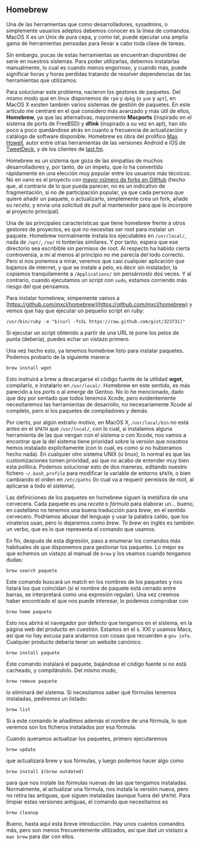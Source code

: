 ## Homebrew

Una de las herramientas que como desarrolladores, sysadmins, o simplemente usuarios adeptos debemos conocer es la línea de comandos. MacOS X es un Unix de pura cepa, y como tal, puede ejecutar una amplia gama de herramientas pensadas para llevar a cabo toda clase de tareas.

Sin embargo, pocas de estas herramientas se encuentran disponibles de serie en nuestros sistemas. Para poder utilizarlas, debemos instalarlas manualmente, lo cual es cuando menos engorroso, y cuando más, puede significar horas y horas perdidas tratando de resolver dependencias de las herramientas que utilizamos.

Para solucionar este problema, nacieron los gestores de paquetes. Del mismo modo que en linux disponemos de `rpm` y `dpkg` (o `yum` y `apt`), en MacOS X existen también varios sistemas de gestión de paquetes. En este artículo me centraré en el que considero más avanzado y más útil de ellos, **Homebrew**, ya que las alternativas, mayormente **Macports** (inspirado en el sistema de ports de FreeBSD) y **dfink** (inspirado a su vez en apt), han ido poco a poco quedándose atrás en cuanto a frecuencia de actualización y catálogo de software disponible. Homebrew es obra del prolífico [Max Howell](http://methylblue.com/), autor entre otras herramientas de las versiones Android e iOS de [TweetDeck](http://www.tweetdeck.com/), y de los clientes de [last.fm](http://last.fm).  

Homebrew es un sistema  que goza de las simpatías de muchos desarrolladores y, por tanto, de un ímpetu, que lo ha convertido rápidamente en una elección muy popular entre los usuarios más técnicos. No en vano es el proyecto con [mayor número de forks en GitHub](https://github.com/popular/forked) (hecho que, al contrario de lo que pueda parecer, no es un indicativo de fragmentación, si no de participación popular, ya que cada persona que quiere añadir un paquete, o actualizarlo, simplemente crea un fork, añade su *receta*, y envía una solicitud de *pull* al mantenedor para que lo incorpore al proyecto principal).

Una de las principales características que tiene homebrew frente a otros gestores de proyectos, es que no necesitas ser root para instalar un paquete. Homebrew normalmente instala los ejecutables en `/usr/local/`, nada de `/opt/`, `/sw/` ni tonterías similares. Y por tanto, espera que ese directorio sea escribible sin permisos de root. Al respecto ha habido cierta controversia, a mi al menos al principio no me parecía del todo correcto. Pero si nos ponemos a mirar, veremos que casi cualquier aplicación que bajamos de internet, y que se instale a pelo, es decir sin instalador, la copiamos tranquilamente a `/Applications/` sin pensárnoslo dos veces. Y al contrario, cuando ejecutamos un script con `sudo`, estamos corriendo más riesgo del que pensamos.

Para instalar homebrew, simpemente vamos a [https://github.com/mxcl/homebrew](https://github.com/mxcl/homebrew) y vemos que hay que ejecutar un pequeño script en ruby:

    /usr/bin/ruby -e "$(curl -fsSL https://raw.github.com/gist/323731)"

Si ejecutar un script obtenido a partir de una URL te pone los pelos de punta (debería), puedes echar un vistazo primero.

Una vez hecho esto, ya tenemos homebrew listo para instalar paquetes. Podemos probarlo de la siguiente manera:

    brew install wget

Esto instruirá a brew a descargarse el código fuente de la utilidad **wget**, compilarlo, e instalarlo en `/usr/local/`. Homebrew en este sentido, es más parecido a los *ports* o al *emerge* de Gentoo. No lo he mencionado, dado que doy por sentado que todos tenemos Xcode, pero evidentemente necesitaremos las herramientas de desarrollo, no necesariamente Xcode al completo, pero si los paquetes de compiladores y demás.

Por cierto, por algún extraño motivo, en MacOS X, `/usr/local/bin` no está antes en el `$PATH` que `/usr/local/`, con lo cual, si instalamos alguna herramienta de las que vengan con el sistema o con Xcode, nos vamos a encontrar que la del sistema tiene prioridad sobre la versión que nosotros hemos instalado explícitamente (con lo cual, es como si no hubieramos hecho nada). En cualquier otro sistema UNIX (o linux), lo normal es que las customizaciones tomen prioridad, así que no acabo de entender muy bien esta política. Podemos solucionar esto de dos maneras, editando nuestro fichero `~/.bash_profile` para modificar la variable de entorno `$PATH`, o bien cambiando el orden en `/etc/paths` (lo cual va a requerir permisos de root, al aplicarse a todo el sistema).

Las definiciones de los paquetes en homebrew siguen la metáfora de una cervecera. Cada paquete es una *receta* o *fórmula* para elaborar un… bueno, en castellano no tenemos una buena traducción para *brew*, en el sentido cervecero. Podríamos abusar del lenguaje y usar la palabra caldo, que los vinateros usan, pero lo dejaremos como *brew*. *To brew* en inglés es también un verbo, que es lo que representa el comando que usamos.

En fin, después de esta digresión, paso a enumerar los comandos más habituales de que disponemos para gestionar los paquetes. Lo mejor es que echemos un vistazo al manual de `brew` y los veamos cuando tengamos dudas:


    brew search paquete

Este comando buscará un match en los nombres de los paquetes y nos listará los que coincidan (si el nombre de paquete está cerrado entre barras, se interpretará como una expresión regular). Una vez creemos haber encontrado el que nos puede interesar, lo podemos comprobar con

    brew home paquete

Esto nos abrirá el navegador por defecto que tengamos en el sistema, en la página web del producto en cuestión. Estamos en el s. XXI y usamos Macs, así que no hay excusa para andarnos con cosas que recuerden a `gnu info`. Cualquier producto debería tener un website canónico.

    brew install paquete

Este comando instalará el paquete, bajándose el código fuente si no está cacheado, y compilándolo. Del mismo modo,

    brew remove paquete

lo eliminará del sistema. Si necesitamos saber qué fórmulas tenemos instaladas, pediremos un listado:

    brew list

Si a este comando le añadimos además el nombre de una fórmula, lo que veremos son los ficheros instalados por esa fórmula.

Cuando queramos actualizar los paquetes, primero ejecutaremos

    brew update

que actualizará brew y sus fórmulas, y luego podemos hacer algo como

    brew install $(brew outdated)

para que nos instale las fórmulas nuevas de las que tengamos instaladas. Normalmente, al actualizar una fórmula, nos instala la versión nueva, pero no retira las antiguas, que siguen instaladas (aunque fuera del `$PATH`). Para limpiar estas versiones antiguas, el comando que necesitamos es

    brew cleanup

Bueno, hasta aquí esta breve introducción. Hay unos cuantos comandos más, pero son menos frecuentemente utilizados, así que dad un vistazo a `man brew` para dar con ellos.
